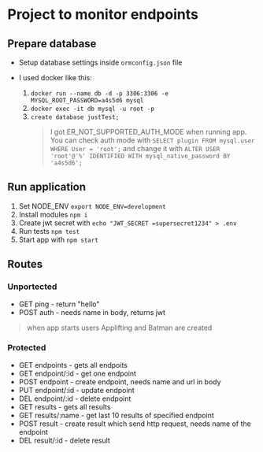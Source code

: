 # Project to monitor endpoints

##  Prepare database
- Setup database settings inside `ormconfig.json` file
- I used docker like this:

	 1. `docker run --name db -d -p 3306:3306 -e MYSQL_ROOT_PASSWORD=a4s5d6 mysql`
	 2. `docker exec -it db mysql -u root -p`
	 3. `create database justTest;`
		>I got ER_NOT_SUPPORTED_AUTH_MODE when running app.
		>You can check auth mode with `SELECT plugin FROM mysql.user WHERE User = 'root';`
		>and change it with `ALTER USER 'root'@'%' IDENTIFIED WITH mysql_native_password BY 'a4s5d6';`

##  Run application
1. Set NODE_ENV `export NODE_ENV=development`
2. Install modules `npm i`
3. Create jwt secret with `echo "JWT_SECRET =supersecret1234" > .env`
4. Run tests `npm test`
5. Start app with `npm start`

##  Routes
### Unportected
- GET ping - return "hello"
- POST auth - needs name in body, returns jwt
> when app starts users Applifting and Batman are created
### Protected
- GET endpoints - gets all endpoits
- GET endpoint/:id - get one endpoint
- POST endpoint - create endpoint, needs name and url in body
- PUT endpoint/:id - update endpoint
- DEL endpoint/:id - delete endpoint
- GET results - gets all results
- GET results/:name - get last 10 results of specified endpoint
- POST result - create result which send http request, needs name of the endpoint
- DEL result/:id - delete result